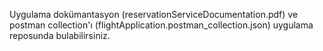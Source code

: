 Uygulama dokümantasyon (reservationServiceDocumentation.pdf) ve postman collection'ı (flightApplication.postman_collection.json) uygulama reposunda bulabilirsiniz.

